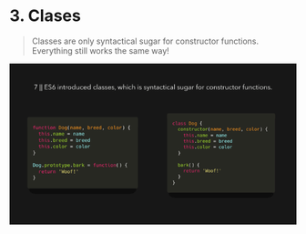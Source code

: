 # 3. Clases

> Classes are only syntactical sugar for constructor functions. Everything still works the same way!

![](<../.gitbook/assets/clases es6.gif>)

